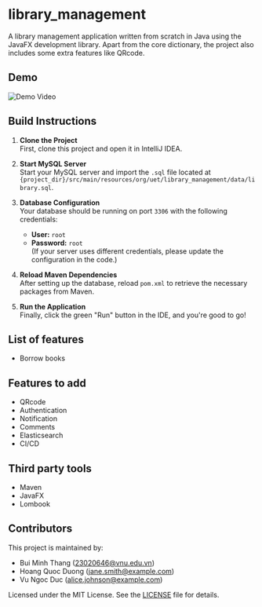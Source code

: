 # library_management
A library management application written from scratch in Java using the JavaFX development library. Apart from the core dictionary, the project also includes some extra features like QRcode.


## Demo
![Demo Video](https://raw.githubusercontent.com/mthang1201/library_management/master/media/demo.gif)


## Build Instructions

1. **Clone the Project**  
   First, clone this project and open it in IntelliJ IDEA.

2. **Start MySQL Server**  
   Start your MySQL server and import the `.sql` file located at `{project_dir}/src/main/resources/org/uet/library_management/data/library.sql`.

3. **Database Configuration**  
   Your database should be running on port `3306` with the following credentials:
   - **User:** `root`
   - **Password:** `root`  
   (If your server uses different credentials, please update the configuration in the code.)

4. **Reload Maven Dependencies**  
   After setting up the database, reload `pom.xml` to retrieve the necessary packages from Maven.

5. **Run the Application**  
   Finally, click the green "Run" button in the IDE, and you're good to go!


## List of features
- Borrow books


## Features to add
- QRcode
- Authentication
- Notification
- Comments
- Elasticsearch
- CI/CD


## Third party tools
- Maven
- JavaFX
- Lombook


## Contributors

This project is maintained by:

- Bui Minh Thang (23020646@vnu.edu.vn)
- Hoang Quoc Duong (jane.smith@example.com)
- Vu Ngoc Duc (alice.johnson@example.com)

Licensed under the MIT License. See the [LICENSE](LICENSE) file for details.
